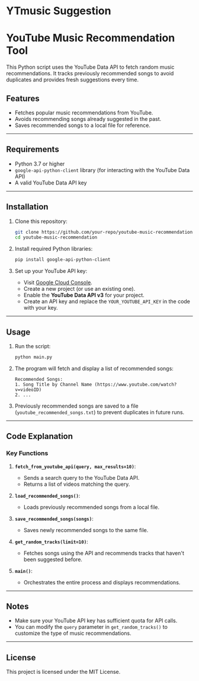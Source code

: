 # YTmusic Suggestion

# YouTube Music Recommendation Tool

This Python script uses the YouTube Data API to fetch random music recommendations. It tracks previously recommended songs to avoid duplicates and provides fresh suggestions every time.

## Features
- Fetches popular music recommendations from YouTube.
- Avoids recommending songs already suggested in the past.
- Saves recommended songs to a local file for reference.

---

## Requirements
- Python 3.7 or higher
- `google-api-python-client` library (for interacting with the YouTube Data API)
- A valid YouTube Data API key

---

## Installation

1. Clone this repository:
    ```bash
    git clone https://github.com/your-repo/youtube-music-recommendation.git
    cd youtube-music-recommendation
    ```

2. Install required Python libraries:
    ```bash
    pip install google-api-python-client
    ```

3. Set up your YouTube API key:
   - Visit [Google Cloud Console](https://console.cloud.google.com/).
   - Create a new project (or use an existing one).
   - Enable the **YouTube Data API v3** for your project.
   - Create an API key and replace the `YOUR_YOUTUBE_API_KEY` in the code with your key.

---

## Usage

1. Run the script:
    ```bash
    python main.py
    ```

2. The program will fetch and display a list of recommended songs:
    ```
    Recommended Songs:
    1. Song Title by Channel Name (https://www.youtube.com/watch?v=videoID)
    2. ...
    ```

3. Previously recommended songs are saved to a file (`youtube_recommended_songs.txt`) to prevent duplicates in future runs.

---

## Code Explanation

### Key Functions
1. **`fetch_from_youtube_api(query, max_results=10)`**:
   - Sends a search query to the YouTube Data API.
   - Returns a list of videos matching the query.

2. **`load_recommended_songs()`**:
   - Loads previously recommended songs from a local file.

3. **`save_recommended_songs(songs)`**:
   - Saves newly recommended songs to the same file.

4. **`get_random_tracks(limit=10)`**:
   - Fetches songs using the API and recommends tracks that haven't been suggested before.

5. **`main()`**:
   - Orchestrates the entire process and displays recommendations.

---

## Notes
- Make sure your YouTube API key has sufficient quota for API calls.
- You can modify the `query` parameter in `get_random_tracks()` to customize the type of music recommendations.

---

## License
This project is licensed under the MIT License.

